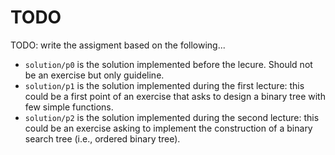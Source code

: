 # TODO

TODO: write the assigment based on the following...

* `solution/p0` is the solution implemented before the lecure. Should not be an exercise but only guideline.
* `solution/p1` is the solution implemented during the first lecture: this could be a first point of an exercise that asks to design a binary tree with few simple functions.
* `solution/p2` is the solution implemented during the second lecture: this could be an exercise asking to implement the construction of a binary search tree (i.e., ordered binary tree).

